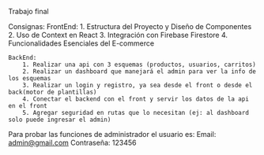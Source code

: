 Trabajo final

Consignas:
    FrontEnd:
        1. Estructura del Proyecto y Diseño de Componentes
        2. Uso de Context en React
        3. Integración con Firebase Firestore
        4. Funcionalidades Esenciales del E-commerce
    
    BackEnd:
        1. Realizar una api con 3 esquemas (productos, usuarios, carritos)
        2. Realizar un dashboard que manejará el admin para ver la info de los esquemas
        3. Realizar un login y registro, ya sea desde el front o desde el back(motor de plantillas)
        4. Conectar el backend con el front y servir los datos de la api en el front
        5. Agregar seguridad en rutas que lo necesitan (ej: al dashboard solo puede ingresar el admin)

Para probar las funciones de administrador el usuario es:
    Email: admin@gmail.com
    Contraseña: 123456